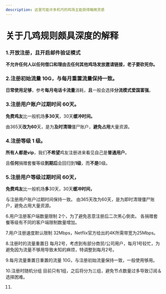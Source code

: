```yaml
---
description: 这里可能许多机巧的鸡场主能获得略微灵感
---
```


# 关于几鸡规则颇具深度的解释

### **1.开放注册，且开启邮件验证模式**

**不允许任何人以任何借口和理由去任何其他鸡场发放邀请链接，老子要砍死你。**

### **2.注册初始流量 10G，与每月重置流量保持一致。**

**日常使用足够**，参考**每月电话卡流量**消耗，**且**一般会选择**分流模式爱国富强**。

### **3.注册用户账户过期时间 60天。**

**免费鸡友**比一般机场**多30天**，30天**缓冲时间。**

 由365天**改为60**天，是为**及时清理**僵尸账户，**避免占用**大量资源。

### 4.注册等级 1 级。

**所有人都是vip**，我们**不希望**鸡友注册进来看见自己是**普通用户**。 

且**任何**捐赠套餐等级**到期后**会回归到**1级**，而**不是**0级。

### 5.注册用户等级过期时间 60天，

**免费鸡友**比一般机场**多**30天，30天**缓冲时间，**

与注册用户账户过期时间保持一致。 由365天改为60天，是为即时清理僵尸账户，避免占用大量资源。

6.用户注册客户端数量限制 2个，为了避免恶意注册后二次黑心倒卖。 各捐赠套餐等级有不同的客户端限制数量增加。

7.用户注册速度默认限制 32Mbps，Netflix官方给出的4K所需带宽为25Mbps。

8.注册时的流量重置日 每月2号，考虑到有部分商贸/公司用户，每月1号较忙，为避免因为流量不够用导致未知的麻烦，特调整到每月2号。

9.每月流量重置日重置的流量 10G，与注册初始流量保持一致，一般使用够用。

10.注册时随机分组 目前只有1组，之后将分为三组，避免节点数量过多导致订阅＆选择困难。

11.

